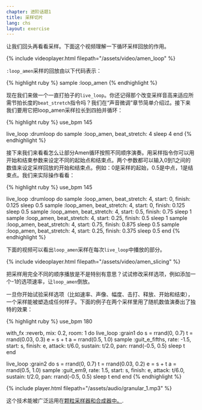 ```yaml
---
chapter: 进阶话题1
title: 采样切片
lang: chs
layout: exercise
---
```


让我们回头再看看采样。下面这个视频理解一下循环采样回放的作用。

{% include videoplayer.html filepath="/assets/video/amen_loop" %}

`:loop_amen`采样的回放由以下代码表示：


{% highlight ruby %}
sample :loop_amen
{% endhighlight %}

现在我们来做一个一直打拍子的`live_loop`。你还记得那个改变采样音高来适应所需节拍长度的`beat_stretch`指令吗？我们在“声音微调”章节简单介绍过。接下来我们要用它把loop_amen采样拉长到四拍并循环：

{% highlight ruby %}
use_bpm 145

live_loop :drumloop do
  sample :loop_amen, beat_stretch: 4
  sleep 4
end
{% endhighlight %}

接下来我们来看看怎么让部分Amen循环按照不同顺序演奏。用采样指令你可以用开始和结束参数来设定不同的起始点和结束点。两个参数都可以输入0到1之间的数值来设定采样回放的开始和结束点。例如：0是采样的起始，0.5是中点，1是结束点。我们来实际操作看看：

{% highlight ruby %}
use_bpm 145

live_loop :drumloop do
  sample :loop_amen, beat_stretch: 4, start: 0, finish: 0.125
  sleep 0.5
  sample :loop_amen, beat_stretch: 4, start: 0, finish: 0.125
  sleep 0.5
  sample :loop_amen, beat_stretch: 4, start: 0.5, finish: 0.75
  sleep 1
  sample :loop_amen, beat_stretch: 4, start: 0.25, finish: 0.5
  sleep 1
  sample :loop_amen, beat_stretch: 4, start: 0.75, finish: 0.875
  sleep 0.5
  sample :loop_amen, beat_stretch: 4, start: 0.25, finish: 0.375
  sleep 0.5
end
{% endhighlight %}

下面的视频可以看出`loop_amen`采样在每次`live_loop`中播放的部分。

{% include videoplayer.html filepath="/assets/video/amen_slicing" %}

把采样用完全不同的顺序播放是不是特别有意思？试试修改采样选项，例如添加一个-1的选项速率，让`loop_amen`倒放。

一旦你开始试验采样选项（比如速率、声像、幅度、击打、释放、开始和结束），一个采样能被塑造成任何样子。下面的例子在两个采样里用了随机数值演奏出了独特的效果：

{% highlight ruby %}
use_bpm 180

with_fx :reverb, mix: 0.2, room: 1 do
  live_loop :grain1 do
    s = rrand(0, 0.7)
    t = rrand(0.03, 0.3)
    e = s + t
    a = rrand(0.5, 1.0)
    sample :guit_e_fifths, rate: -1.5, start: s, finish: e, attack: t/6.0, sustain: t/2.0, pan: rrand(-0.5, 0.5)
    sleep t
  end

  live_loop :grain2 do
    s = rrand(0, 0.7)
    t = rrand(0.03, 0.2)
    e = s + t
    a = rrand(0.5, 1.0)
    sample :guit_em9, rate: 1.5, start: s, finish: e, attack: t/6.0, sustain: t/2.0, pan: rrand(-0.5, 0.5)
    sleep t
  end
end
{% endhighlight %}

{% include player.html filepath="/assets/audio/granular_1.mp3" %}

这个技术能被广泛运用在<a href="https://en.wikipedia.org/wiki/Granular_synthesis">颗粒采样器和合成器中。</a>. 
